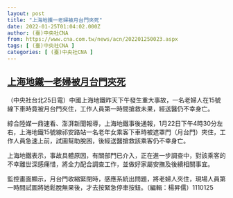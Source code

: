 ```yaml
---
layout: post
title: "上海地鐵一老婦被月台門夾死"
date: 2022-01-25T01:04:02.000Z
author: (臺)中央社CNA
from: https://www.cna.com.tw/news/acn/202201250023.aspx
tags: [ (臺)中央社CNA ]
categories: [ (臺)中央社CNA ]
---
```

<!--1643072642000-->
[上海地鐵一老婦被月台門夾死](https://www.cna.com.tw/news/acn/202201250023.aspx)
------

<div>
<div></div><div><p>（中央社台北25日電）中國上海地鐵昨天下午發生重大事故，一名老婦人在15號線下車時竟被月台門夾住，工作人員第一時間搶救未果，經送醫仍不幸身亡。</p><p>綜合陸媒一鼎速看、澎湃新聞報導，上海地鐵事後通報，1月22日下午4時30分左右，上海地鐵15號線祁安路站一名老年女乘客下車時被遮罩門（月台門）夾住，工作人員急速上前，試圖幫助脫困，後經送醫搶救該乘客仍不幸身亡。</p><p>上海地鐵表示，事故具體原因，有關部門已介入，正在進一步調查中，對該乘客的不幸離世深感痛惜，將全力配合調查工作，並做好家屬安撫及後續相關事宜。</p><p>監控畫面顯示，月台門收縮緊閉時，感應系統出問題，將老婦人夾住，現場人員第一時間試圖將她鬆脫無果後，才去按緊急停車按鈕。（編輯：楊昇儒）1110125</p></div>
</div>
